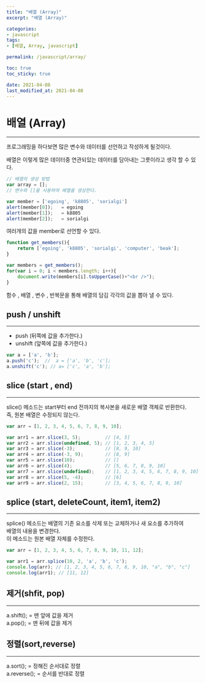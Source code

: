 ```yaml
---
title: "배열 (Array)"
excerpt: "배열 (Array)"

categories:
- javascript
tags:
- [배열, Array, javascript]

permalink: /javascript/array/

toc: true
toc_sticky: true

date: 2021-04-08
last_modified_at: 2021-04-08
---
```


# 배열 (Array)
---

프로그래밍을 하다보면 많은 변수와 데이터를 선언하고 작성하게 될것이다.  

배열은 이렇게 많은 데이터중 연관되있는 데이터를 담아내는 그릇이라고 생각 할 수 있다.

```javascript
// 배열의 생성 방법
var array = []; 
// 변수와 []을 사용하여 배열을 생성한다.

var member = ['egoing', 'k8805', 'sorialgi']
alert(member[0]);   = egoing
alert(member[1]);   = k8805
alert(member[2]);   = sorialgi
```
여러개의 값을 member로 선언할 수 있다.  

```javascript
function get_members(){
    return ['egoing', 'k8805', 'sorialgi', 'computer', 'beak'];
}

var members = get_members();
for(var i = 0; i < members.length; i++){
    document.write(members[i].toUpperCase()+"<br />");
}
```
함수 , 배열 , 변수 , 반복문을 통해 배열의 담김 각각의 값을 뽑아 낼 수 있다.

## push / unshift
---
- push (뒤쪽에 값을 추가한다.)
- unshift (앞쪽에 값을 추가한다.)

```javascript
var a = ['a', 'b'];
a.push('c');  //  a = ['a', 'b', 'c'];
a.unshift('c'); // a= ['c', 'a', 'b'];
```

## slice (start , end)
---
slice() 메소드는 start부터 end 전까지의 복사본을 새로운 배열 객체로 반환한다.  
즉, 원본 배열은 수정되지 않는다.
```javascript
var arr = [1, 2, 3, 4, 5, 6, 7, 8, 9, 10];

var arr1 = arr.slice(3, 5);         // [4, 5]
var arr2 = arr.slice(undefined, 5); // [1, 2, 3, 4, 5]
var arr3 = arr.slice(-3);           // [8, 9, 10]
var arr4 = arr.slice(-3, 9);        // [8, 9]
var arr5 = arr.slice(10);           // []
var arr6 = arr.slice(4);            // [5, 6, 7, 8, 9, 10]
var arr7 = arr.slice(undefined);    // [1, 2, 3, 4, 5, 6, 7, 8, 9, 10]
var arr8 = arr.slice(5, -4);        // [6]
var arr9 = arr.slice(2, 15);        // [3, 4, 5, 6, 7, 8, 9, 10]
```
## splice (start, deleteCount, item1, item2)
---
splice() 메소드는 배열의 기존 요소를 삭제 또는 교체하거나 새 요소를 추가하여  
배열의 내용을 변경한다.  
이 메소드는 원본 배열 자체를 수정한다.

```javascript
var arr = [1, 2, 3, 4, 5, 6, 7, 8, 9, 10, 11, 12];

var arr1 = arr.splice(10, 2, 'a', 'b', 'c');
console.log(arr); // [1, 2, 3, 4, 5, 6, 7, 8, 9, 10, "a", "b", "c"]
console.log(arr1); // [11, 12]
```

## 제거(shfit, pop)​
---
a.shift(); = 맨 앞에 값을 제거  
a.pop(); = 맨 뒤에 값을 제거
​

## 정렬(sort,reverse)​
---
a.sort(); = 정해진 순서대로 정렬  
a.reverse(); = 순서를 반대로 정렬